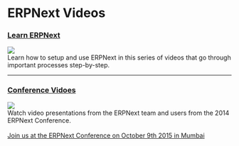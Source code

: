 # ERPNext Videos

<h3>
	<a class="no-decoration" href="/videos/learn">Learn ERPNext</a>
</h3>

<div class="row">
    <div class="col-sm-4">
        <a href="/videos/learn">
            <img src="/assets/manual_erpnext_com/img/videos/learn.jpg" class="img-responsive" style="margin-top: 0px;">
        </a>
    </div>
    <div class="col-sm-8">
        Learn how to setup and use ERPNext in this series of videos that go through important processes step-by-step.
    </div>
</div>

---

<h3>
	<a class="no-decoration" href="https://conf.erpnext.com/2014/videos">Conference Vidoes</a>
</h3>

<div class="row">
    <div class="col-sm-4">
        <a href="https://conf.erpnext.com/2014/videos">
            <img src="/assets/manual_erpnext_com/img/videos/conf-2014.jpg" class="img-responsive" style="margin-top: 0px;">
        </a>
    </div>
    <div class="col-sm-8">
        Watch video presentations from the ERPNext team and users from the 2014 ERPNext Conference.
        <br><br>
		<a href="https://conf.erpnext.com">Join us at the ERPNext Conference on October 9th 2015 in Mumbai</a>
    </div>
</div>
